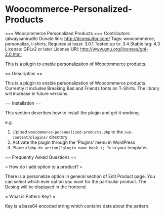 # Woocommerce-Personalized-Products

=== Woocommerce Personalized Products ===
Contributors: (alwaysanirudh)
Donate link: http://dconsultor.com/
Tags: woocommerce, personalize, t-shirts, 
Requires at least: 3.0.1
Tested up to: 3.4
Stable tag: 4.3
License: GPLv2 or later
License URI: http://www.gnu.org/licenses/gpl-2.0.html

This is a plugin to enable personalization of Woocommerce products.

== Description ==

This is a plugin to enable personalization of Woocommerce products. Currently it includes Breaking Bad and Friends fonts on T-Shirts. The library will increase in future versions.


== Installation ==

This section describes how to install the plugin and get it working.

e.g.

1. Upload `woocommerce-personalized-products.php` to the `/wp-content/plugins/` directory
1. Activate the plugin through the 'Plugins' menu in WordPress
1. Place `<?php do_action('plugin_name_hook'); ?>` in your templates

== Frequently Asked Questions ==

= How do I add option to a product? =

There is a personalize option in general section of Edit Product page. You can select which ever option you want for the particular product. The Desing will be displayed in the frontend.

= What is Pattern Key? =

Key is a base64 encoded string which contains data about the pattern.